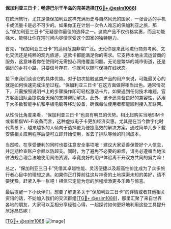 **保加利亚三日卡：畅游巴尔干半岛的完美选择[[TG💪+ @esim1088](https://t.me/s/esim1088)]**

在欧洲旅行，尤其是像保加利亚这样充满历史与自然风光的国家，一张合适的手机卡或流量卡是必不可少的。如果你正在计划一次令人难忘的保加利亚之旅，那么“保加利亚三日卡”无疑是你最佳的选择之一。这款产品不仅价格实惠，而且功能强大，能够让你在短时间内尽情享受这个国家的独特魅力。

首先，“保加利亚三日卡”的适用范围非常广泛。无论你是来此地进行商务考察、文化交流还是纯粹的观光旅游，这款卡都能满足你的需求。它支持本地主流运营商的服务，这意味着你在使用时无需担心网络覆盖问题。无论是繁华的城市街道，还是偏远的乡村小路，只要信号存在，你就可以随时保持在线状态。

接下来我们谈谈它的具体优势。对于初次接触这类产品的用户来说，可能最关心的就是如何快速完成注册过程。“保加利亚三日卡”在这方面做得相当出色。通常情况下，只需按照说明书上的步骤操作即可轻松激活卡片。如果遇到任何技术难题，官方客服团队会提供全天候的支持帮助解决。此外，该卡还具备良好的兼容性，适用于大多数智能手机和平板电脑等移动设备，确保每位使用者都能顺利接入互联网。

从性价比角度来看，“保加利亚三日卡”也具有明显的优势。相比起购买当地SIM卡或者租借Wi-Fi设备而言，这种虚拟电子卡更加经济实惠。尤其是在当今数字化时代背景下，越来越多的人倾向于选择更为便捷高效的解决方案。通过简单几步下载安装相关应用程序后便可立即开始使用，省去了排队等候的时间成本。

当然啦，在享受便利的同时也要注意安全事项哦！建议大家妥善保管好个人信息，并定期检查账户余额以防超支。同时，为了避免不必要的麻烦，请务必遵循当地法律法规合理合法地使用网络资源。毕竟良好的用户体验离不开双方共同的努力嘛！

总之，“保加利亚三日卡”凭借其卓越性能、灵活便捷以及超高性价比成为了众多旅行者心目中的理想之选。如果你正打算前往这片神奇的土地探索未知的美好，请不要犹豫，赶紧入手一张吧！相信它定能为您的旅程增添更多乐趣与惊喜。

最后提醒一下小伙伴们，想要了解更多关于“保加利亚三日卡”的详情或者其他相关资讯的话，不妨加入我们的交流群组[[TG💪+ @esim1088](https://t.me/s/esim1088)]，那里汇聚了来自世界各地的朋友，大家可以互相分享经验心得，一起探讨如何更好地利用这些工具提升旅途品质呢！

[[TG💪+ @esim1088](https://t.me/s/esim1088) ![Image](https://i.postimg.cc/4NQfJmqS/Snipaste-2025-05-13-00-14-12.png)]